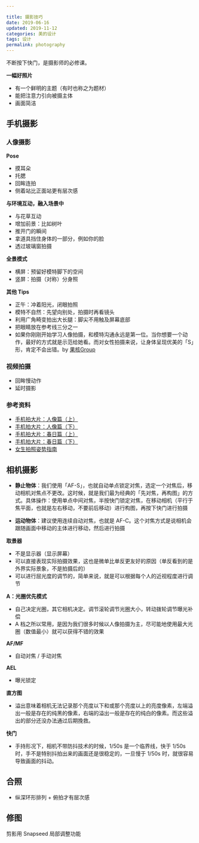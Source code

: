 ```yaml
---

title: 摄影技巧  
date: 2019-06-16  
updated: 2019-11-12 
categories: 美的设计    
tags: 设计
permalink: photography  
---
```


不断按下快门，是摄影师的必修课。

<!-- more -->


**一幅好照片**
 - 有一个鲜明的主题（有时也称之为题材）
 - 能把注意力引向被摄主体
 - 画面简洁

## 手机摄影

### 人像摄影

**Pose**

- 摸耳朵
- 托腮
- 回眸连拍
- 侧着站比正面站更有层次感

**与环境互动，融入场景中**
- 与花草互动
- 增加前景：比如树叶
- 推开门的瞬间
- 拿道具挡住身体的一部分，例如你的脸
- 透过玻璃窗拍摄


**全景模式**

- 横屏：预留好模特脚下的空间
- 竖屏：拍摄（对称）分身照

**其他 Tips**

- 正午：冲着阳光，闭眼拍照
- 模特不自然：先望向别处，拍摄时再看镜头
- 利用广角畸变拍出大长腿：脚尖不用触及屏幕底部
- 把眼睛放在参考线三分之一
- 如果你刚刚开始学习人像拍摄，和模特沟通永远是第一位。当你想要一个动作，最好的方式就是示范给她看。而对女性拍摄来说，让身体呈现优美的「S」形，肯定不会出错。by [果核Group](https://guohe.group/)


### 视频拍摄

- 回眸慢动作
- 延时摄影


### 参考资料

- [手机拍大片：人像篇（上）](https://www.bilibili.com/video/av15255061)
- [手机拍大片：人像篇（下）](https://www.bilibili.com/video/av15323078)
- [手机拍大片：春日篇（上）](https://www.bilibili.com/video/av22509509)
- [手机拍大片：春日篇（下）](https://www.bilibili.com/video/av22915264)
- [女生拍照姿势指南](https://www.leesharing.com/photography-girls-pose/)





## 相机摄影


- **静止物体**：我们使用「AF-S」，也就自动单点锁定对焦，选定一个对焦后，移动相机对焦点不更改。这时候，就是我们最为经典的「先对焦，再构图」的方式。具体操作：使用单点中间对焦，半按快门锁定对焦，在移动相机（平行于焦平面，也就是左右移动，不要前后移动）进行构图，再按下快门进行拍摄

- **运动物体**：建议使用连续自动对焦，也就是 AF-C。这个对焦方式是说相机会跟随画面中移动的主体进行移动，然后进行拍摄


**取景器**

- 不是显示器（显示屏幕）
- 可以直接表现实际拍摄效果，这也是微单比单反更友好的原因（单反看到的是外界实际景象，不是拍摄后的）
- 可以进行屈光度的调节的，简单来说，就是可以根据每个人的近视程度进行调节


**A：光圈优先模式**

- 自己决定光圈，其它相机决定。调节滚轮调节光圈大小，转动拨轮调节曝光补偿
- A 档之所以常用，是因为我们很多时候以人像拍摄为主，尽可能地使用最大光圈（数值最小）就可以获得不错的效果


**AF/MF**

- 自动对焦 / 手动对焦

**AEL**

- 曝光锁定

**直方图**

- 溢出意味着相机无法记录那个亮度以下和或那个亮度以上的亮度像素，左端溢出一般是存在的纯黑的像素，右端的溢出一般是存在的纯白的像素。而这些溢出的部分还没办法通过后期挽救。

**快门**

- 手持形况下，相机不带防抖技术的时候，1/50s 是一个临界线，快于 1/50s 时，手不是特别抖拍出来的画面还是很稳定的，一旦慢于 1/50s 时，就很容易导致画面的抖动。

## 合照

- 纵深环形排列 + 俯拍才有层次感


## 修图

剪影用 Snapseed 局部调整功能

